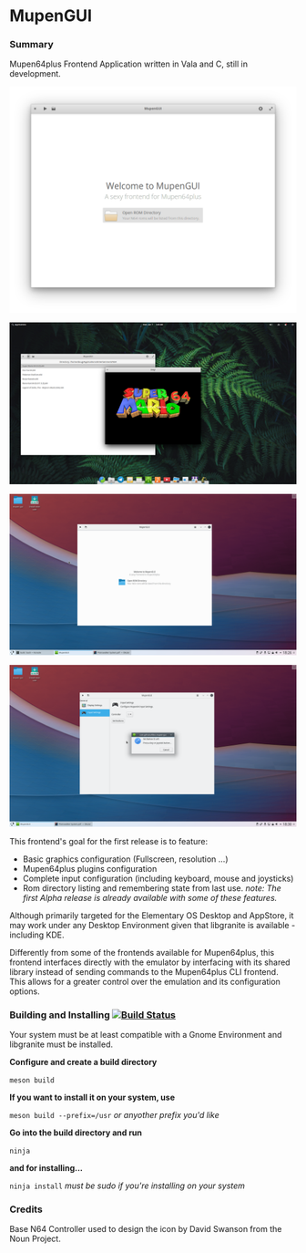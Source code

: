 # MupenGUI 
### Summary
Mupen64plus Frontend Application written in Vala and C, still in development.

![Alt text](data/screenshots/Welcome.png?raw=true "Welcome Screen")

![Alt text](data/screenshots/Pantheon_Running.png?raw=true "Running SM64")

![Alt text](data/screenshots/KDE_Welcome.png?raw=true "Looking sexy on KDE")

![Alt text](data/screenshots/KDE_Input.png?raw=true "The whole reason why I'm making this")

This frontend's goal for the first release is to feature:

* Basic graphics configuration (Fullscreen, resolution ...)
* Mupen64plus plugins configuration
* Complete input configuration (including keyboard, mouse and joysticks)
* Rom directory listing and remembering state from last use.
*note: The first Alpha release is already available with some of these features.*

Although primarily targeted for the Elementary OS Desktop and AppStore, it may work under any Desktop Environment
given that libgranite is available - including KDE.

Differently from some of the frontends available for Mupen64plus, this frontend interfaces
directly with the emulator by interfacing with its shared library instead of sending
commands to the Mupen64plus CLI frontend. This allows for a greater control over
the emulation and its configuration options.

### Building and Installing [![Build Status](https://travis-ci.com/EFDos/mupengui.svg?branch=master)](https://travis-ci.com/EFDos/mupengui)

Your system must be at least compatible with a Gnome Environment and libgranite must be installed.

**Configure and create a build directory**

`meson build`

**If you want to install it on your system, use**

`meson build --prefix=/usr`
*or anyother prefix you'd like*

**Go into the build directory and run**

`ninja`

**and for installing...**

`ninja install`
*must be sudo if you're installing on your system*

### Credits
Base N64 Controller used to design the icon by David Swanson from the Noun Project.
